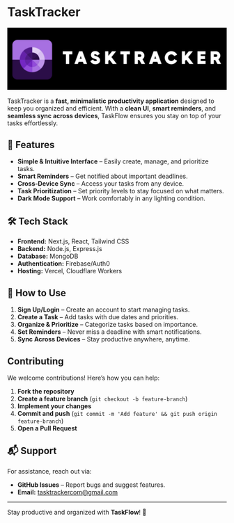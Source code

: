 # TaskTracker 
![TaskTracker Logo](./task-tracker-logo.png)

TaskTracker is a **fast, minimalistic productivity application** designed to keep you organized and efficient. With a **clean UI**, **smart reminders**, and **seamless sync across devices**, TaskFlow ensures you stay on top of your tasks effortlessly.

## 🚀 Features
- **Simple & Intuitive Interface** – Easily create, manage, and prioritize tasks.
- **Smart Reminders** – Get notified about important deadlines.
- **Cross-Device Sync** – Access your tasks from any device.
- **Task Prioritization** – Set priority levels to stay focused on what matters.
- **Dark Mode Support** – Work comfortably in any lighting condition.

## 🛠 Tech Stack
- **Frontend:** Next.js, React, Tailwind CSS
- **Backend:** Node.js, Express.js
- **Database:** MongoDB
- **Authentication:** Firebase/Auth0
- **Hosting:** Vercel, Cloudflare Workers

## 📖 How to Use
1. **Sign Up/Login** – Create an account to start managing tasks.
2. **Create a Task** – Add tasks with due dates and priorities.
3. **Organize & Prioritize** – Categorize tasks based on importance.
4. **Set Reminders** – Never miss a deadline with smart notifications.
5. **Sync Across Devices** – Stay productive anywhere, anytime.

##  Contributing
We welcome contributions! Here’s how you can help:
1. **Fork the repository**
2. **Create a feature branch** (`git checkout -b feature-branch`)
3. **Implement your changes**
4. **Commit and push** (`git commit -m 'Add feature' && git push origin feature-branch`)
5. **Open a Pull Request**



## 📬 Support
For assistance, reach out via:
- **GitHub Issues** – Report bugs and suggest features.
- **Email:** tasktrackercom@gmail.com

---
Stay productive and organized with **TaskFlow**! 🚀


